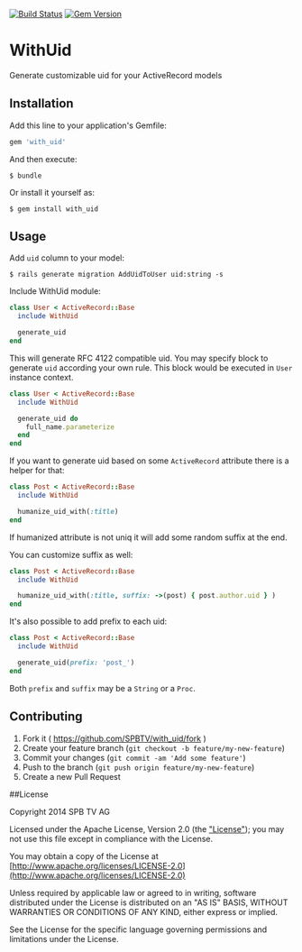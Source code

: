 [![Build Status](https://travis-ci.org/SPBTV/with_uid.svg)](https://travis-ci.org/SPBTV/with_uid)
[![Gem Version](https://badge.fury.io/rb/with_uid.svg)](http://badge.fury.io/rb/with_uid)

# WithUid

Generate customizable uid for your ActiveRecord models

## Installation

Add this line to your application's Gemfile:

```ruby
gem 'with_uid'
```

And then execute:

    $ bundle

Or install it yourself as:

    $ gem install with_uid

## Usage

Add `uid` column to your model:

    $ rails generate migration AddUidToUser uid:string -s

Include WithUid module:

```ruby
class User < ActiveRecord::Base
  include WithUid

  generate_uid
end
```

This will generate RFC 4122 compatible uid. You may specify
block to generate `uid` according your own rule. This block
would be executed in `User` instance context.

```ruby
class User < ActiveRecord::Base
  include WithUid

  generate_uid do
    full_name.parameterize
  end
end
```

If you want to generate uid based on some `ActiveRecord` attribute
there is a helper for that:

```ruby
class Post < ActiveRecord::Base
  include WithUid

  humanize_uid_with(:title)
end
```

If humanized attribute is not uniq it will add some random suffix
at the end.

You can customize suffix as well:

```ruby
class Post < ActiveRecord::Base
  include WithUid

  humanize_uid_with(:title, suffix: ->(post) { post.author.uid } )
end
```

It's also possible to add prefix to each uid:

```ruby
class Post < ActiveRecord::Base
  include WithUid

  generate_uid(prefix: 'post_')
end
```

Both `prefix` and `suffix` may be a `String` or a `Proc`.


## Contributing

1. Fork it ( https://github.com/SPBTV/with_uid/fork )
2. Create your feature branch (`git checkout -b feature/my-new-feature`)
3. Commit your changes (`git commit -am 'Add some feature'`)
4. Push to the branch (`git push origin feature/my-new-feature`)
5. Create a new Pull Request

##License

Copyright 2014 SPB TV AG

Licensed under the Apache License, Version 2.0 (the ["License"](LICENSE)); you may not use this file except in compliance with the License.

You may obtain a copy of the License at [http://www.apache.org/licenses/LICENSE-2.0](http://www.apache.org/licenses/LICENSE-2.0)

Unless required by applicable law or agreed to in writing, software distributed under the License is distributed on an "AS IS" BASIS, WITHOUT WARRANTIES OR CONDITIONS OF ANY KIND, either express or implied.

See the License for the specific language governing permissions and limitations under the License.
